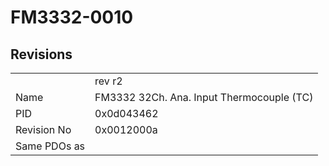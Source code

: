 # FM3332-0010

## Revisions
<table>
<tr>
<td></td>
<td>rev r2</td>
</tr>
<tr>
<td>Name</td>
<td>FM3332 32Ch. Ana. Input Thermocouple (TC)</td>
</tr>
<tr>
<td>PID</td>
<td>0x0d043462</td>
</tr>
<tr>
<td>Revision No</td>
<td>0x0012000a</td>
</tr>
<tr>
<td>Same PDOs as</td>
<td></td>
</tr>
</table>
